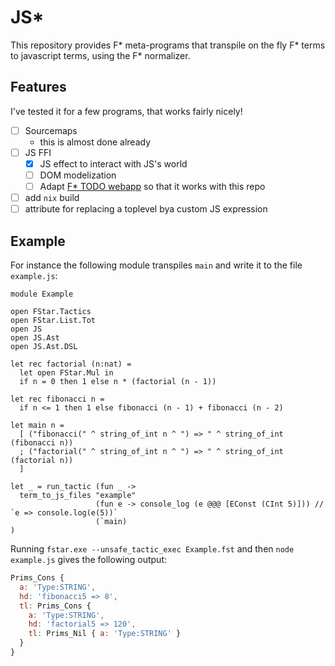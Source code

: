 # JS*

This repository provides F* meta-programs that transpile on the fly F* terms to javascript terms, using the F* normalizer.

## Features
I've tested it for a few programs, that works fairly nicely!

 - [ ] Sourcemaps
   + this is almost done already
 - [ ] JS FFI
   - [x] JS effect to interact with JS's world
   - [ ] DOM modelization
   - [ ] Adapt [F* TODO webapp](http://raw.githack.com/W95Psp/FStar-HTTP-Server/master/todo-app.html) so that it works with this repo
 - [ ] add `nix` build
 - [ ] attribute for replacing a toplevel bya custom JS expression
 
## Example

For instance the following module transpiles `main` and write it to the file `example.js`:

```fstar
module Example

open FStar.Tactics
open FStar.List.Tot
open JS
open JS.Ast
open JS.Ast.DSL

let rec factorial (n:nat) = 
  let open FStar.Mul in
  if n = 0 then 1 else n * (factorial (n - 1))

let rec fibonacci n =
  if n <= 1 then 1 else fibonacci (n - 1) + fibonacci (n - 2)

let main n = 
  [ ("fibonacci(" ^ string_of_int n ^ ") => " ^ string_of_int (fibonacci n))
  ; ("factorial(" ^ string_of_int n ^ ") => " ^ string_of_int (factorial n))
  ]

let _ = run_tactic (fun _ -> 
  term_to_js_files "example"
                   (fun e -> console_log (e @@@ [EConst (CInt 5)])) // `e => console.log(e(5))`
                   (`main)
)
```

Running `fstar.exe --unsafe_tactic_exec Example.fst` and then `node example.js` gives the following output:
```javascript
Prims_Cons {
  a: 'Type:STRING',
  hd: 'fibonacci5 => 8',
  tl: Prims_Cons {
    a: 'Type:STRING',
    hd: 'factorial5 => 120',
    tl: Prims_Nil { a: 'Type:STRING' }
  }
}
```



